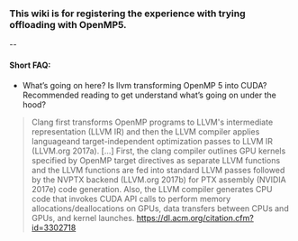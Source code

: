### This wiki is for registering the experience with trying offloading with OpenMP5.

--

#### Short FAQ:

* What’s going on here? Is llvm transforming OpenMP 5 into CUDA? Recommended reading to get understand what’s going on under the hood?

> Clang first transforms OpenMP programs to LLVM's intermediate representation (LLVM IR) and then the LLVM compiler applies languageand target-independent optimization passes to LLVM IR (LLVM.org 2017a). [...] First, the clang compiler outlines GPU kernels specified by OpenMP target directives as separate LLVM functions and the LLVM functions are fed into standard LLVM passes followed by the NVPTX backend (LLVM.org 2017b) for PTX assembly (NVIDIA 2017e) code generation. Also, the LLVM compiler generates CPU code that invokes CUDA API calls to perform memory allocations/deallocations on GPUs, data transfers between CPUs and GPUs, and kernel launches.
https://dl.acm.org/citation.cfm?id=3302718

